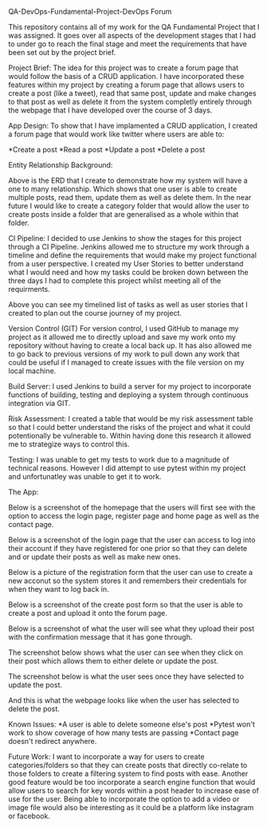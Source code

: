 QA-DevOps-Fundamental-Project-DevOps Forum

This repository contains all of my work for the QA Fundamental Project that I was assigned. It goes over all aspects of the development stages that I had to under go to reach the final stage and meet the requirements that have been set out by the project brief.	

Project Brief:
The idea for this project was to create a forum page that would follow the basis of a CRUD application. I have incorporated these features within my project by creating a forum page that allows users to create a post (like a tweet), read that same post, update and make changes to that post as well as delete it from the system completly entirely through the webpage that I have developed over the course of 3 days.

App Design:
To show that I have implamented a CRUD application, I created a forum page that would work like twitter where users are able to:

*Create a post
*Read a post
*Update a post
*Delete a post

Entity Relationship Background:

 


Above is the ERD that I create to demonstrate how my system will have a one to many relationship. Which shows that one user is able to create multiple posts, read them, update them as well as delete them. In  the near future I would like to create a category folder that would allow the user to create posts inside a folder that are generalised as a whole within that folder.

CI Pipeline:
I decided to use Jenkins to show the stages for this project through a CI Pipeline. Jenkins allowed me to structure my work through a timeline and define the requirements that would make my project functional from a user perspective. I created my User Stories to better understand what I would need and how my tasks could be broken down between the three days I had to complete this project whilst meeting all of the requirments.
 
 
 

Above you can see my timelined list of tasks as well as user stories that I created to plan out the course journey of my project.

Version Control (GIT)
For version control, I used GitHub to manage my project as it allowed me to directly upload and save my work onto my repository without having to create a local back up. It has also allowed me to go back to previous versions of my work to pull down any work that could be useful if I managed to create issues with the file version on my local machine.

Build Server:
I used Jenkins to build a server for my project to incorporate functions of building, testing and deploying a system through continuous integration via GIT.

Risk Assessment:
I created a table that would be my risk assessment table so that I could better understand the risks of the project and what it could potentionally be vulnerable to. Within having done this research it allowed me to strategize ways to control this.
 


Testing:
I was unable to get my tests to work due to a magnitude of technical reasons. However I did attempt to use pytest within my project and unfortunatley was unable to get it to work.

The App:

Below is a screenshot of the homepage that the users will first see with the option to access the login page, register page and home page as well as the contact page.
 
Below is a screenshot of the login page that the user can access to log into their account if they have registered for one prior so that they can delete and or update their posts as well as make new ones.
 
Below is a picture of the registration form that the user can use to create a new acconut so the system stores it and remembers their credentials for when they want to log back in.
 
Below is a screenshot of the create post form so that the user is able to create a post and upload it onto the forum page.
 
Below is a screenshot of what the user will see what they upload their post with the confirmation message that it has gone through.
 
The screenshot below shows what the user can see when they click on their post which allows them to either delete or update the post.

 
The screenshot below is what the user sees once they have selected to update the post.
 
And this is what the webpage looks like when the user has selected to delete the post.
 


Known Issues:
*A user is able to delete someone else's post
*Pytest won't work to show coverage of how many tests are passing
*Contact page doesn't redirect anywhere.

Future Work:
I want to incorporate a way for users to create categories/folders so that they can create posts that directly co-relate to those folders to create a filtering system to find posts with ease.
Another good feature would be too incorporate a search engine function that would allow users to search for key words within a post header to increase ease of use for the user.
Being able to incorporate the option to add a video or image file would also be interesting as it could be a platform like instagram or facebook.








 




